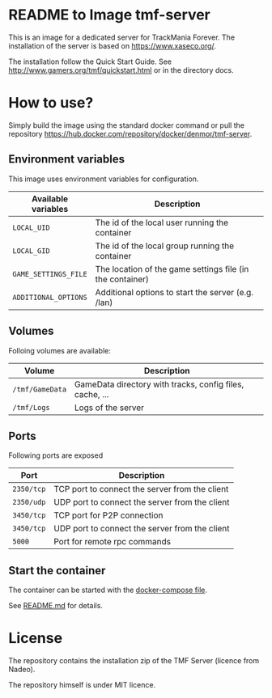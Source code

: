 README to Image tmf-server
===

This is an image for a dedicated server for TrackMania Forever. The installation of the
server is based on https://www.xaseco.org/.

The installation follow the Quick Start Guide. See http://www.gamers.org/tmf/quickstart.html or in
the directory docs.


# How to use?

Simply build the image using the standard docker command or pull the repository https://hub.docker.com/repository/docker/denmor/tmf-server.


## Environment variables

This image uses environment variables for configuration.

|Available variables  |Description                                                |
|---------------------|-----------------------------------------------------------|
|`LOCAL_UID`          | The id of the local user running the container            |
|`LOCAL_GID`          | The id of the local group running the container           |
|`GAME_SETTINGS_FILE` | The location of the game settings file (in the container) |
|`ADDITIONAL_OPTIONS` | Additional options to start the server (e.g. /lan)        |

## Volumes

Folloing volumes are available:

|Volume          |Description                                               |
|----------------|----------------------------------------------------------|
|`/tmf/GameData` | GameData directory with tracks, config files, cache, ... |
|`/tmf/Logs`     | Logs of the server                                       |


## Ports

Following ports are exposed

|Port       |Description                                               |
|-----------|----------------------------------------------------------|
|`2350/tcp` | TCP port to connect the server from the client           |
|`2350/udp` | UDP port to connect the server from the client           |
|`3450/tcp` | TCP port for P2P connection                              |
|`3450/tcp` | UDP port to connect the server from the client           |
|`5000`     | Port for remote rpc commands                             |


## Start the container

The container can be started with the [docker-compose file](../docker-compose_tmf_alone.yml).

See [README.md](../README.md) for details.


# License

The repository contains the installation zip of the TMF Server (licence from Nadeo).

The repository himself is under MIT licence.

